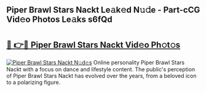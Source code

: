 ## Piper Brawl Stars Nackt Le𝚊k𝚎d N𝚞𝚍e - Part-cCG Vid𝚎o Photos Le𝚊ks s6fQd

# <h2><a href="http://fba723.evod.top/?m=Piper+Brawl+Stars+Nackt">🔗 👉🔴 Piper Brawl Stars Nackt Vid𝚎o Ph𝚘t𝚘s</a></h2>

[![Piper Brawl Stars Nackt N𝚞d𝚎s](https://i.imgur.com/8V9OHl7.gif)](http://fba723.evod.top/?m=Piper+Brawl+Stars+Nackt)
Online personality Piper Brawl Stars Nackt with a focus on dance and lifestyle content. The public's perception of Piper Brawl Stars Nackt has evolved over the years, from a beloved icon to a polarizing figure. 
